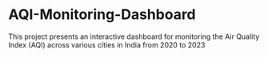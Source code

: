 # AQI-Monitoring-Dashboard
This project presents an interactive dashboard for monitoring the Air Quality Index (AQI) across various cities in India from 2020 to 2023
